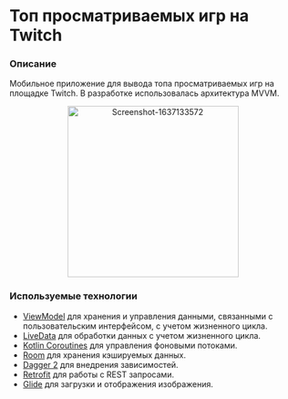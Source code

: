 # Топ просматриваемых игр на Twitch

### Описание
Мобильное приложение для вывода топа просматриваемых игр на площадке Twitch. В разработке использовалась архитектура MVVM.

<p align="center"><a href="https://ibb.co/hYBtfKP"><img src="https://i.ibb.co/5KrfF5N/Screenshot-1637133572.png" alt="Screenshot-1637133572" border="0" width="300"></a></p>

### Используемые технологии
* [ViewModel](https://developer.android.com/topic/libraries/architecture/viewmodel) для хранения и управления данными, связанными с пользовательским интерфейсом, с учетом жизненного цикла.
* [LiveData](https://developer.android.com/topic/libraries/architecture/livedata) для обработки данных с учетом жизненного цикла.
* [Kotlin Coroutines](https://kotlinlang.org/docs/reference/coroutines-overview.html) для управления фоновыми потоками.
* [Room](https://developer.android.com/topic/libraries/architecture/room) для хранения кэшируемых данных.
* [Dagger 2](https://developer.android.google.cn/codelabs/android-dagger) для внедрения зависимостей.
* [Retrofit](https://github.com/square/retrofit) для работы с REST запросами.
* [Glide](https://github.com/bumptech/glide) для загрузки и отображения изображения.
